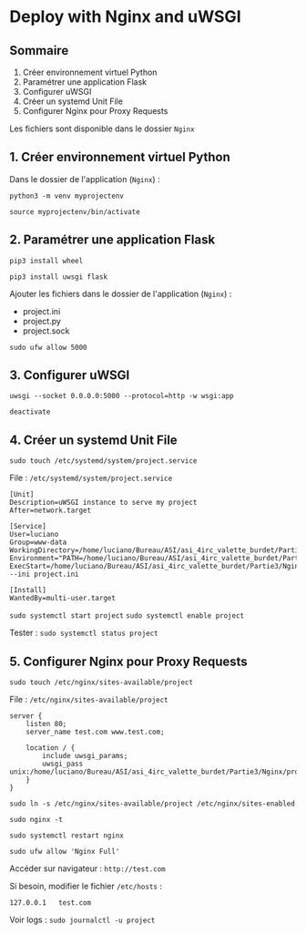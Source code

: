 # Deploy with Nginx and uWSGI

## Sommaire
1. Créer environnement virtuel Python
2. Paramétrer une application Flask
3. Configurer uWSGI
4. Créer un systemd Unit File
5. Configurer Nginx pour Proxy Requests

Les fichiers sont disponible dans le dossier ```Nginx```

## 1. Créer environnement virtuel Python

Dans le dossier de l'application (```Nginx```) :

```python3 -m venv myprojectenv```

```source myprojectenv/bin/activate```

## 2. Paramétrer une application Flask

```pip3 install wheel```

```pip3 install uwsgi flask```

Ajouter les fichiers dans le dossier de l'application (```Nginx```) :
* project.ini
* project.py
* project.sock

```sudo ufw allow 5000```

## 3. Configurer uWSGI

```uwsgi --socket 0.0.0.0:5000 --protocol=http -w wsgi:app```

```deactivate```

## 4. Créer un systemd Unit File

```sudo touch /etc/systemd/system/project.service```

File : ```/etc/systemd/system/project.service```
```
[Unit]
Description=uWSGI instance to serve my project
After=network.target

[Service]
User=luciano
Group=www-data
WorkingDirectory=/home/luciano/Bureau/ASI/asi_4irc_valette_burdet/Partie3/Nginx
Environment="PATH=/home/luciano/Bureau/ASI/asi_4irc_valette_burdet/Partie3/Nginx/myprojectenv/bin"
ExecStart=/home/luciano/Bureau/ASI/asi_4irc_valette_burdet/Partie3/Nginx/myprojectenv/bin/uwsgi --ini project.ini

[Install]
WantedBy=multi-user.target
```

```sudo systemctl start project```
```sudo systemctl enable project```

Tester :
```sudo systemctl status project```

## 5. Configurer Nginx pour Proxy Requests

```sudo touch /etc/nginx/sites-available/project```

File : ```/etc/nginx/sites-available/project```
```
server {
    listen 80;
    server_name test.com www.test.com;

    location / {
        include uwsgi_params;
        uwsgi_pass unix:/home/luciano/Bureau/ASI/asi_4irc_valette_burdet/Partie3/Nginx/project.sock;
    }
}
```

```sudo ln -s /etc/nginx/sites-available/project /etc/nginx/sites-enabled```

```sudo nginx -t```

```sudo systemctl restart nginx```

```sudo ufw allow 'Nginx Full'```

Accéder sur navigateur :
```http://test.com```

Si besoin, modifier le fichier ```/etc/hosts``` :
```
127.0.0.1	test.com
```


Voir logs :
```sudo journalctl -u project```